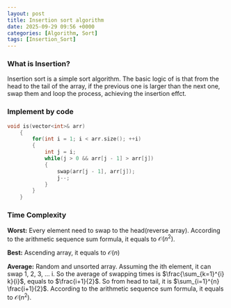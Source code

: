 ```yaml
---
layout: post
title: Insertion sort algorithm
date: 2025-09-29 09:56 +0000
categories: [Algorithm, Sort]
tags: [Insertion_Sort]
---
```

### **What is Insertion?**

Insertion sort is a simple sort algorithm. The basic logic of is that from the head to the tail of the array, if the previous one is larger than the next one, swap them and loop the process, achieving the insertion effct.

### **Implement by code**

```c++
void is(vector<int>& arr)
    {
        for(int i = 1; i < arr.size(); ++i)
        {
            int j = i;
            while(j > 0 && arr[j - 1] > arr[j])
            {
                swap(arr[j - 1], arr[j]);
                j--;
            }
        }   
    }
```

### **Time Complexity**

**Worst:** Every element need to swap to the head(reverse array). According to the arithmetic sequence sum formula, it equals to $\mathcal{O}(n ^ 2)$.

**Best:** Ascending array, it equals to $\mathcal{O}(n)$

**Average:** Random and unsorted array. Assuming the ith element, it can swap 1, 2, 3, ... i. So the average of swapping times is $\frac{\sum_{k=1}^{i} k}{i}$, equals to $\frac{i+1}{2}$. So from head to tail, it is $\sum_{i=1}^{n} \frac{i+1}{2}$. According to the arithmetic sequence sum formula, it equals to $\mathcal{O}(n ^ 2)$.
